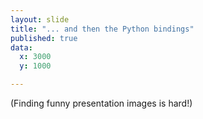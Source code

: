 ```yaml
---
layout: slide
title: "... and then the Python bindings"
published: true
data:
  x: 3000
  y: 1000

---
```


(Finding funny presentation images is hard!)
